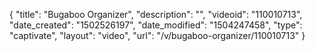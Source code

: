 {
    "title": "Bugaboo Organizer",
    "description": "",
    "videoid": "110010713",
    "date_created": "1502526197",
    "date_modified": "1504247458",
    "type": "captivate",
    "layout": "video",
    "url": "\/v\/bugaboo-organizer\/110010713"
}